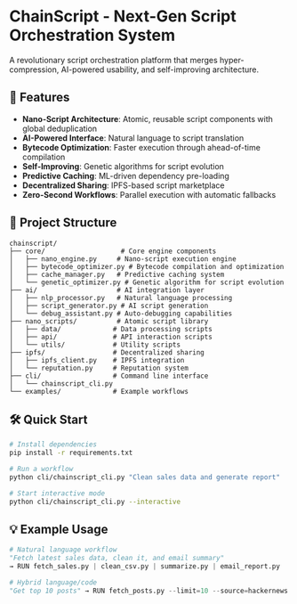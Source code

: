 # ChainScript - Next-Gen Script Orchestration System

A revolutionary script orchestration platform that merges hyper-compression, AI-powered usability, and self-improving architecture.

## 🚀 Features

- **Nano-Script Architecture**: Atomic, reusable script components with global deduplication
- **AI-Powered Interface**: Natural language to script translation
- **Bytecode Optimization**: Faster execution through ahead-of-time compilation
- **Self-Improving**: Genetic algorithms for script evolution
- **Predictive Caching**: ML-driven dependency pre-loading
- **Decentralized Sharing**: IPFS-based script marketplace
- **Zero-Second Workflows**: Parallel execution with automatic fallbacks

## 📁 Project Structure

```
chainscript/
├── core/                   # Core engine components
│   ├── nano_engine.py     # Nano-script execution engine
│   ├── bytecode_optimizer.py # Bytecode compilation and optimization
│   ├── cache_manager.py   # Predictive caching system
│   └── genetic_optimizer.py # Genetic algorithm for script evolution
├── ai/                    # AI integration layer
│   ├── nlp_processor.py   # Natural language processing
│   ├── script_generator.py # AI script generation
│   └── debug_assistant.py # Auto-debugging capabilities
├── nano_scripts/          # Atomic script library
│   ├── data/             # Data processing scripts
│   ├── api/              # API interaction scripts
│   └── utils/            # Utility scripts
├── ipfs/                 # Decentralized sharing
│   ├── ipfs_client.py    # IPFS integration
│   └── reputation.py     # Reputation system
├── cli/                  # Command line interface
│   └── chainscript_cli.py
└── examples/             # Example workflows
```

## 🛠 Quick Start

```bash
# Install dependencies
pip install -r requirements.txt

# Run a workflow
python cli/chainscript_cli.py "Clean sales data and generate report"

# Start interactive mode
python cli/chainscript_cli.py --interactive
```

## 💡 Example Usage

```python
# Natural language workflow
"Fetch latest sales data, clean it, and email summary" 
→ RUN fetch_sales.py | clean_csv.py | summarize.py | email_report.py

# Hybrid language/code
"Get top 10 posts" → RUN fetch_posts.py --limit=10 --source=hackernews
```
